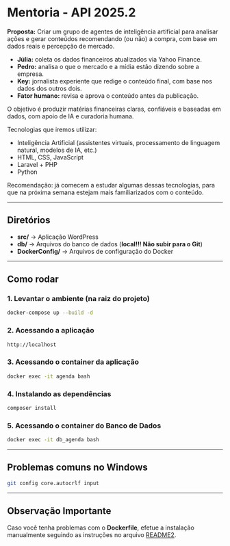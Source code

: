 # Mentoria - API 2025.2

**Proposta:** Criar um grupo de agentes de inteligência artificial para analisar ações e gerar conteúdos recomendando (ou não) a compra, com base em dados reais e percepção de mercado.

- **Júlia:** coleta os dados financeiros atualizados via Yahoo Finance.  
- **Pedro:** analisa o que o mercado e a mídia estão dizendo sobre a empresa.  
- **Key:** jornalista experiente que redige o conteúdo final, com base nos dados dos outros dois.  
- **Fator humano:** revisa e aprova o conteúdo antes da publicação.  

O objetivo é produzir matérias financeiras claras, confiáveis e baseadas em dados, com apoio de IA e curadoria humana.

Tecnologias que iremos utilizar:  
- Inteligência Artificial (assistentes virtuais, processamento de linguagem natural, modelos de IA, etc.)  
- HTML, CSS, JavaScript  
- Laravel + PHP  
- Python  

Recomendação: já comecem a estudar algumas dessas tecnologias, para que na próxima semana estejam mais familiarizados com o conteúdo.  

---

## Diretórios

- **src/** → Aplicação WordPress  
- **db/** → Arquivos do banco de dados (**local!!! Não subir para o Git**)  
- **DockerConfig/** → Arquivos de configuração do Docker  

---

## Como rodar

### 1. Levantar o ambiente (na raiz do projeto)

```bash
docker-compose up --build -d
```

### 2. Acessando a aplicação

```bash
http://localhost
```

### 3. Acessando o container da aplicação

```bash
docker exec -it agenda bash
```

### 4. Instalando as dependências

```bash
composer install
```

### 5. Acessando o container do Banco de Dados

```bash
docker exec -it db_agenda bash
```

---

## Problemas comuns no Windows

```bash
git config core.autocrlf input
```

---

## Observação Importante

Caso você tenha problemas com o **Dockerfile**, efetue a instalação manualmente seguindo as instruções no arquivo [README2](README2.md).
